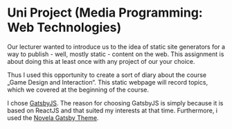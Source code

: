 # Uni Project (Media Programming: Web Technologies)

Our lecturer wanted to introduce us to the idea of static site generators for a way to publish - well, mostly static - content on the web. This assignment is about doing this at least once with any project of our your choice.

Thus I used this opportunity to create a sort of diary about the course „Game Design and Interaction“. This static webpage will record topics, which we covered at the beginning of the course.

I chose [GatsbyJS](https://www.gatsbyjs.org/). The reason for choosing GatsbyJS is simply because it is based on ReactJS and that suited my interests at that time. Furthermore, i used the [Novela Gatsby Theme](https://github.com/narative/gatsby-theme-novela).
